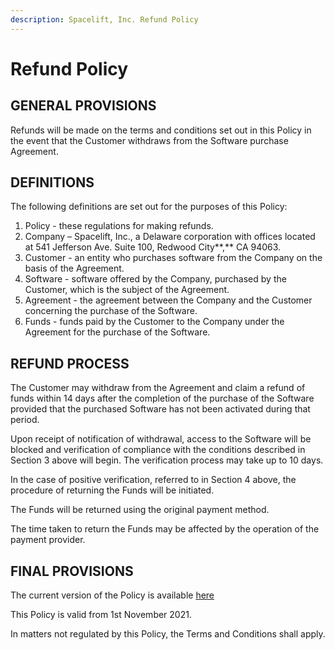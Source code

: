 ```yaml
---
description: Spacelift, Inc. Refund Policy
---
```


# Refund Policy

## GENERAL PROVISIONS

Refunds will be made on the terms and conditions set out in this Policy in the event that the Customer withdraws from the Software purchase Agreement.

## DEFINITIONS

The following definitions are set out for the purposes of this Policy:

1. Policy - these regulations for making refunds.
2. Company – Spacelift, Inc., a Delaware corporation with offices located at 541 Jefferson Ave. Suite 100, Redwood City**,** CA 94063.
3. Customer - an entity who purchases software from the Company on the basis of the Agreement.
4. Software - software offered by the Company, purchased by the Customer, which is the subject of the Agreement.
5. Agreement - the agreement between the Company and the Customer concerning the purchase of the Software.
6. Funds - funds paid by the Customer to the Company under the Agreement for the purchase of the Software.

## REFUND PROCESS

The Customer may withdraw from the Agreement and claim a refund of funds within 14 days after the completion of the purchase of the Software provided that the purchased Software has not been activated during that period.

Upon receipt of notification of withdrawal, access to the Software will be blocked and verification of compliance with the conditions described in Section 3 above will begin. The verification process may take up to 10 days.

In the case of positive verification, referred to in Section 4 above, the procedure of returning the Funds will be initiated.

The Funds will be returned using the original payment method.

The time taken to return the Funds may be affected by the operation of the payment provider.

## FINAL PROVISIONS

The current version of the Policy is available [here](./refund-policy.md)

This Policy is valid from 1st November 2021.

In matters not regulated by this Policy, the Terms and Conditions shall apply.
